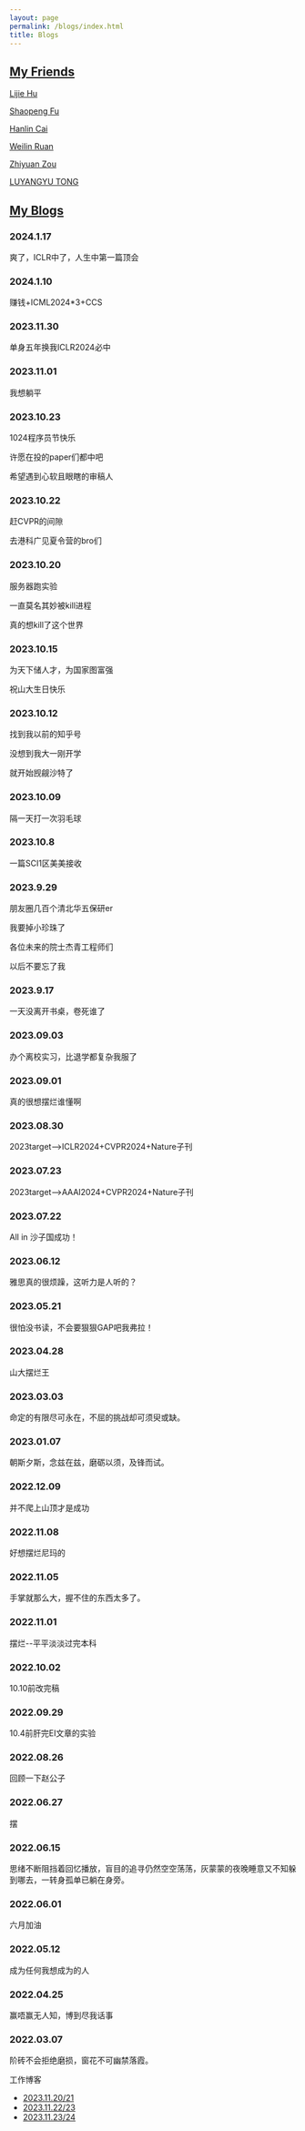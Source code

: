 ```yaml
---
layout: page
permalink: /blogs/index.html
title: Blogs
---
```


## <a href="{{ site.url }}/feed.xml">My Friends</a>

[Lijie Hu](https://sites.google.com/view/lijiehu/homepage)

[Shaopeng Fu](https://shaopengfu.me/)

[Hanlin Cai](https://caihanlin.com/)

[Weilin Ruan](https://rwlinno.github.io/)

[Zhiyuan Zou](https://yiyiyuan0225.github.io/)

[LUYANGYU TONG](https://supergrapee.github.io/)




## <a href="{{ site.url }}/feed.xml">My Blogs</a>

### 2024.1.17
爽了，ICLR中了，人生中第一篇顶会

### 2024.1.10
赚钱+ICML2024*3+CCS

### 2023.11.30
单身五年换我ICLR2024必中

### 2023.11.01
我想躺平

### 2023.10.23
1024程序员节快乐

许愿在投的paper们都中吧

希望遇到心软且眼瞎的审稿人

### 2023.10.22
赶CVPR的间隙

去港科广见夏令营的bro们

### 2023.10.20
服务器跑实验

一直莫名其妙被kill进程

真的想kill了这个世界

### 2023.10.15
为天下储人才，为国家图富强

祝山大生日快乐

### 2023.10.12
找到我以前的知乎号

没想到我大一刚开学

就开始觊觎沙特了

### 2023.10.09
隔一天打一次羽毛球

### 2023.10.8
一篇SCI1区美美接收

### 2023.9.29
朋友圈几百个清北华五保研er

我要掉小珍珠了

各位未来的院士杰青工程师们

以后不要忘了我

### 2023.9.17
一天没离开书桌，卷死谁了

### 2023.09.03
办个离校实习，比退学都复杂我服了

### 2023.09.01
真的很想摆烂谁懂啊

### 2023.08.30
2023target-->ICLR2024+CVPR2024+Nature子刊

### 2023.07.23
2023target-->AAAI2024+CVPR2024+Nature子刊

### 2023.07.22

All in 沙子国成功！

### 2023.06.12

雅思真的很烦躁，这听力是人听的？

### 2023.05.21

很怕没书读，不会要狠狠GAP吧我弗拉！

### 2023.04.28

山大摆烂王

### 2023.03.03 

命定的有限尽可永在，不屈的挑战却可须臾或缺。

### 2023.01.07

朝斯夕斯，念兹在兹，磨砺以须，及锋而试。

### 2022.12.09

并不爬上山顶才是成功

### 2022.11.08

好想摆烂尼玛的

### 2022.11.05

手掌就那么大，握不住的东西太多了。

### 2022.11.01

摆烂--平平淡淡过完本科

### 2022.10.02 

10.10前改完稿

### 2022.09.29

10.4前肝完EI文章的实验

### 2022.08.26

回顾一下赵公子

### 2022.06.27

摆

### 2022.06.15

思绪不断阻挡着回忆播放，盲目的追寻仍然空空荡荡，灰蒙蒙的夜晚睡意又不知躲到哪去，一转身孤单已躺在身旁。

### 2022.06.01

六月加油

### 2022.05.12

成为任何我想成为的人

### 2022.04.25

赢唔赢无人知，博到尽我话事


### 2022.03.07

阶砖不会拒绝磨损，窗花不可幽禁落霞。

 
工作博客
- [2023.11.20/21](https://xll0328.github.io/blogs/2023.11.20,21)<br>
- [2023.11.22/23](https://xll0328.github.io/blogs/2023.11.22,23)<br>
- [2023.11.23/24](https://xll0328.github.io/blogs/2023.11.23,24)<br>
